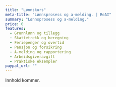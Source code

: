 ```yaml
---
title: "Lønnskurs"
meta-title: "Lønnsprosess og a‑melding. | ReAI"
summary: "Lønnsprosess og a‑melding."
price: 0
features:
  - Grunnlønn og tillegg
  - Skattetrekk og beregning
  - Feriepenger og overtid
  - Pensjon og forsikring
  - A-melding og rapportering
  - Arbeidsgiveravgift
  - Praktiske eksempler
paypal_url: ""
---
```

Innhold kommer.
